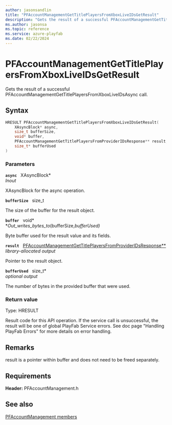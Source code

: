 ```yaml
---
author: jasonsandlin
title: "PFAccountManagementGetTitlePlayersFromXboxLiveIDsGetResult"
description: "Gets the result of a successful PFAccountManagementGetTitlePlayersFromXboxLiveIDsAsync call."
ms.author: jasonsa
ms.topic: reference
ms.service: azure-playfab
ms.date: 02/22/2024
---
```


# PFAccountManagementGetTitlePlayersFromXboxLiveIDsGetResult  

Gets the result of a successful PFAccountManagementGetTitlePlayersFromXboxLiveIDsAsync call.  

## Syntax  
  
```cpp
HRESULT PFAccountManagementGetTitlePlayersFromXboxLiveIDsGetResult(  
    XAsyncBlock* async,  
    size_t bufferSize,  
    void* buffer,  
    PFAccountManagementGetTitlePlayersFromProviderIDsResponse** result,  
    size_t* bufferUsed  
)  
```  
  
### Parameters  
  
**`async`** &nbsp; XAsyncBlock*  
*_Inout_*  
  
XAsyncBlock for the async operation.  
  
**`bufferSize`** &nbsp; size_t  
  
The size of the buffer for the result object.  
  
**`buffer`** &nbsp; void*  
*_Out_writes_bytes_to_(bufferSize,*bufferUsed)*  
  
Byte buffer used for the result value and its fields.  
  
**`result`** &nbsp; [PFAccountManagementGetTitlePlayersFromProviderIDsResponse**](../../pfaccountmanagementtypes/structs/pfaccountmanagementgettitleplayersfromprovideridsresponse.md)  
*library-allocated output*  
  
Pointer to the result object.  
  
**`bufferUsed`** &nbsp; size_t*  
*optional output*  
  
The number of bytes in the provided buffer that were used.  
  
  
### Return value
Type: HRESULT
  
Result code for this API operation. If the service call is unsuccessful, the result will be one of global PlayFab Service errors. See doc page "Handling PlayFab Errors" for more details on error handling.
  
## Remarks  
  
result is a pointer within buffer and does not need to be freed separately.
  
## Requirements  
  
**Header:** PFAccountManagement.h
  
## See also  
[PFAccountManagement members](../pfaccountmanagement_members.md)  

  
  
